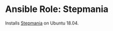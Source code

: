 # Ansible Role: Stepmania

Installs [Stepmania](https://github.com/stepmania/stepmania) on Ubuntu 18.04.
